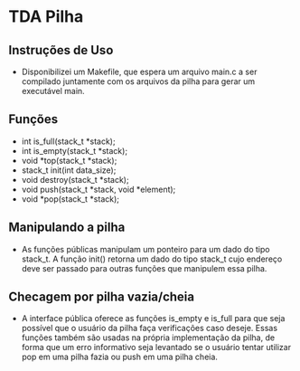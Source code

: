 # TDA Pilha

## Instruções de Uso

- Disponibilizei um Makefile, que espera um arquivo main.c a ser compilado juntamente com os arquivos da pilha para gerar um executável main.

## Funções
- int is_full(stack_t *stack);
- int is_empty(stack_t *stack);
- void *top(stack_t *stack);
- stack_t init(int data_size);
- void destroy(stack_t *stack);
- void push(stack_t *stack, void *element);
- void *pop(stack_t *stack);


## Manipulando a pilha
- As funções públicas manipulam um ponteiro para um dado do tipo stack_t. A função init() retorna um dado do tipo stack_t cujo endereço deve ser passado para outras funções que manipulem essa pilha.


## Checagem por pilha vazia/cheia
- A interface pública oferece as funções is_empty e is_full para que seja possível que o usuário da pilha faça verificações caso deseje. Essas funções também são usadas na própria implementação da pilha, de forma que um erro informativo seja levantado se o usuário tentar utilizar pop em uma pilha fazia ou push em uma pilha cheia.
